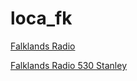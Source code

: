 # loca_fk

[Falklands Radio](http://streaming.broadcastradio.com:8330/flklnd?n=e0257baa8cded27889cd)

[Falklands Radio 530 Stanley](https://streaming.broadcastradio.com:8332/flklnd?n=a7fba861070e8ab1ac16)

